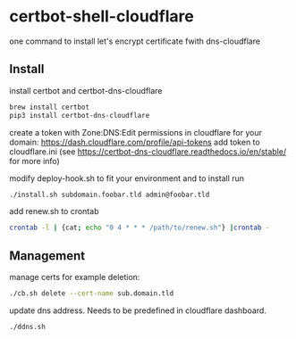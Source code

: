 # certbot-shell-cloudflare

one command to install let's encrypt certificate fwith dns-cloudflare

## Install

install certbot and certbot-dns-cloudflare

```sh
brew install certbot
pip3 install certbot-dns-cloudflare
```

create a token with Zone:DNS:Edit permissions in cloudflare for your domain: <https://dash.cloudflare.com/profile/api-tokens>
add token to cloudflare.ini
(see <https://certbot-dns-cloudflare.readthedocs.io/en/stable/> for more info)

modify deploy-hook.sh to fit your environment
and to install run

```sh
./install.sh subdomain.foobar.tld admin@foobar.tld
```

add renew.sh to crontab

```sh
crontab -l | {cat; echo "0 4 * * * /path/to/renew.sh"} |crontab -
```

## Management

manage certs for example deletion:

```sh
./cb.sh delete --cert-name sub.domain.tld
```

update dns address. Needs to be predefined in cloudflare dashboard.

```sh
./ddns.sh
```
